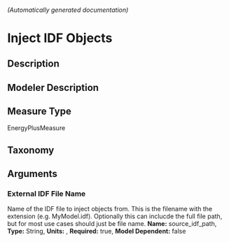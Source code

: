 

###### (Automatically generated documentation)

#  Inject IDF Objects

## Description


## Modeler Description


## Measure Type
EnergyPlusMeasure

## Taxonomy


## Arguments


### External IDF File Name
Name of the IDF file to inject objects from. This is the filename with the extension (e.g. MyModel.idf). Optionally this can inclucde the full file path, but for most use cases should just be file name.
**Name:** source_idf_path,
**Type:** String,
**Units:** ,
**Required:** true,
**Model Dependent:** false




